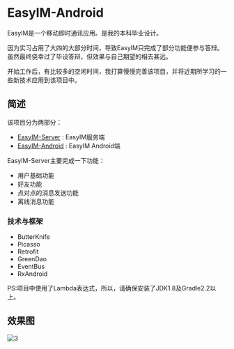 # EasyIM-Android

EasyIM是一个移动即时通讯应用。是我的本科毕业设计。  
  
因为实习占用了大四的大部分时间，导致EasyIM只完成了部分功能便参与答辩。虽然最终侥幸过了毕设答辩，但效果与自己期望的相去甚远。  
  
开始工作后，有比较多的空闲时间，我打算慢慢完善该项目，并将近期所学习的一些新技术应用到该项目中。  


## 简述

该项目分为两部分：

* [EasyIM-Server][1] : EasyIM服务端
* [EasyIM-Android][2] : EasyIM Android端

EasyIM-Server主要完成一下功能：

* 用户基础功能
* 好友功能
* 点对点的消息发送功能
* 离线消息功能

### 技术与框架

* ButterKnife
* Picasso
* Retrofit
* GreenDao
* EventBus
* RxAndroid

PS:项目中使用了Lambda表达式，所以，请确保安装了JDK1.8及Gradle2.2以上。

## 效果图

![3]

[1]:https://github.com/xiezefan/EasyIM-Server
[2]:https://github.com/xiezefan/EasyIM-Android
[3]:http://7jpp6b.com1.z0.glb.clouddn.com/blog/easyim_all.jpg
